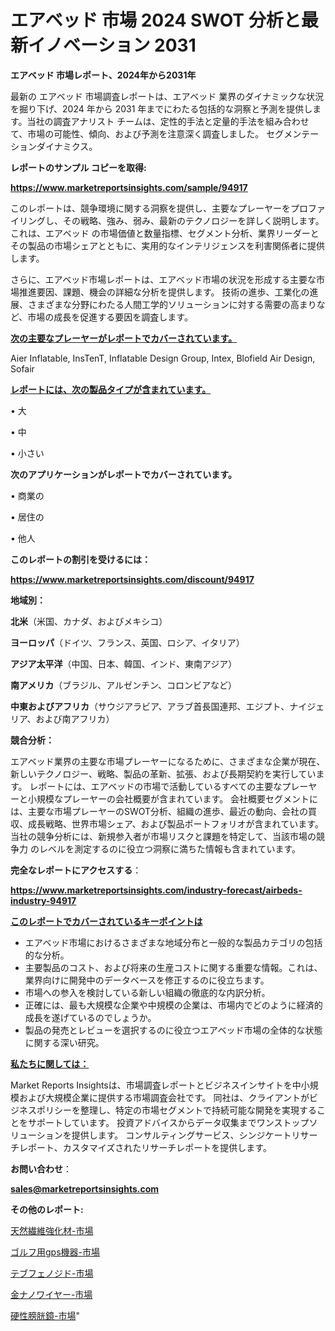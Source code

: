 # エアベッド 市場 2024 SWOT 分析と最新イノベーション 2031

<strong>エアベッド 市場レポート、2024年から2031年</strong>

最新の エアベッド 市場調査レポートは、エアベッド 業界のダイナミックな状況を掘り下げ、2024 年から 2031 年までにわたる包括的な洞察と予測を提供します。当社の調査アナリスト チームは、定性的手法と定量的手法を組み合わせて、市場の可能性、傾向、および予測を注意深く調査しました。 セグメンテーションダイナミクス。



<strong>レポートのサンプル コピーを取得:</strong> <a href=https://www.marketreportsinsights.com/sample/94917>

<strong><u>https://www.marketreportsinsights.com/sample/94917</u></strong></a>

このレポートは、競争環境に関する洞察を提供し、主要なプレーヤーをプロファイリングし、その戦略、強み、弱み、最新のテクノロジーを詳しく説明します。 これは、エアベッド の市場価値と数量指標、セグメント分析、業界リーダーとその製品の市場シェアとともに、実用的なインテリジェンスを利害関係者に提供します。

さらに、エアベッド市場レポートは、エアベッド市場の状況を形成する主要な市場推進要因、課題、機会の詳細な分析を提供します。 技術の進歩、工業化の進展、さまざまな分野にわたる人間工学的ソリューションに対する需要の高まりなど、市場の成長を促進する要因を調査します。



<strong><u>次の主要なプレーヤーがレポートでカバーされています。</u></strong>

Aier Inflatable, InsTenT, Inflatable Design Group, Intex, Blofield Air Design, Sofair



<strong><u><b>レポートには、次の製品タイプが含まれています。</b></u></strong>

• 大

• 中

• 小さい



<strong><b>次のアプリケーションがレポートでカバーされています。</b></strong>

• 商業の

• 居住の

• 他人



<strong><b>このレポートの割引を受けるには：</b></strong><a href=https://www.marketreportsinsights.com/discount/94917>

<strong><u>https://www.marketreportsinsights.com/discount/94917</u></strong></a>



<strong>地域別：</strong>



<strong>北米</strong>（米国、カナダ、およびメキシコ）



<strong>ヨーロッパ</strong>（ドイツ、フランス、英国、ロシア、イタリア）



<strong>アジア太平洋</strong>（中国、日本、韓国、インド、東南アジア）



<strong>南アメリカ</strong>（ブラジル、アルゼンチン、コロンビアなど）



<strong>中東およびアフリカ</strong>（サウジアラビア、アラブ首長国連邦、エジプト、ナイジェリア、および南アフリカ）



<strong>競合分析：</strong>

エアベッド業界の主要な市場プレーヤーになるために、さまざまな企業が現在、新しいテクノロジー、戦略、製品の革新、拡張、および長期契約を実行しています。 レポートには、エアベッドの市場で活動しているすべての主要なプレーヤーと小規模なプレーヤーの会社概要が含まれています。 会社概要セグメントには、主要な市場プレーヤーのSWOT分析、組織の進歩、最近の動向、会社の買収、成長戦略、世界市場シェア、および製品ポートフォリオが含まれています。 当社の競争分析には、新規参入者が市場リスクと課題を特定して、当該市場の競争力 のレベルを測定するのに役立つ洞察に満ちた情報も含まれています。



<strong>完全なレポートにアクセスする</strong>：

<a href=https://www.marketreportsinsights.com/industry-forecast/airbeds-industry-94917>

<strong><u>https://www.marketreportsinsights.com/industry-forecast/airbeds-industry-94917</u></strong></a>



<strong><u><b>このレポートでカバーされているキーポイントは</b></u></strong>
<ul>
  <li>エアベッド市場におけるさまざまな地域分布と一般的な製品カテゴリの包括的な分析。</li>
  <li>主要製品のコスト、および将来の生産コストに関する重要な情報。これは、業界向けに開発中のデータベースを修正するのに役立ちます。</li>
  <li>市場への参入を検討している新しい組織の徹底的な内訳分析。</li>
  <li>正確には、最も大規模な企業や中規模の企業は、市場内でどのように経済的成長を遂げているのでしょうか。</li>
  <li>製品の発売とレビューを選択するのに役立つエアベッド市場の全体的な状態に関する深い研究。</li>
</ul>


<strong><u><b>私たちに関しては：</b></u></strong>

Market Reports Insightsは、市場調査レポートとビジネスインサイトを中小規模および大規模企業に提供する市場調査会社です。 同社は、クライアントがビジネスポリシーを整理し、特定の市場セグメントで持続可能な開発を実現することをサポートしています。 投資アドバイスからデータ収集までワンストップソリューションを提供します。 コンサルティングサービス、シンジケートリサーチレポート、カスタマイズされたリサーチレポートを提供します。



<strong><b>お問い合わせ</b></strong>：

<a href=mailto:sales@marketreportsinsights.com>

<strong><u>sales@marketreportsinsights.com</u></strong></a>



<strong>その他のレポート:</strong>

<a href=https://www.linkedin.com/pulse/天然繊維強化材-市場-2023-収益と成長ドライバー-2030-data-dive-discoveries-24-analysis-rnycf/>天然繊維強化材-市場</a>

<a href=https://www.linkedin.com/pulse/ゴルフ用gps機器-市場-2023-総合分析と事業成長戦略-2030-c2ujf/>ゴルフ用gps機器-市場</a>

<a href=https://www.linkedin.com/pulse/テブフェノジド-市場-2030-年までの需要に焦点を当てた-2023-年調査レポート-kibbf/>テブフェノジド-市場</a>

<a href=https://www.linkedin.com/pulse/金ナノワイヤー-市場-2023-swot-分析と成長率-2030-analytics-achievers-24-analysis-5wejf/>金ナノワイヤー-市場</a>

<a href=https://www.linkedin.com/pulse/硬性膀胱鏡-市場-2023-swot-分析と最新イノベーション-2030-market-tribunal-pnhpf/>硬性膀胱鏡-市場</a>"
